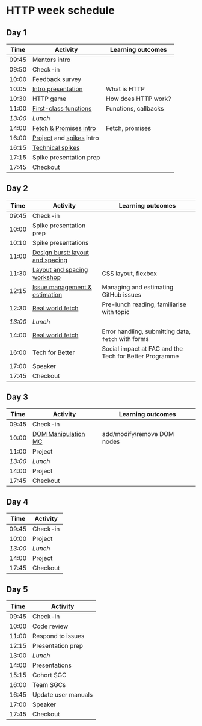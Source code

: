# HTTP week schedule

## Day 1

| Time    | Activity                                           | Learning outcomes    |
| ------- | -------------------------------------------------- | -------------------- |
| 09:45   | Mentors intro                                      |                      |
| 09:50   | Check-in                                           |                      |
| 10:00   | Feedback survey                                    |                      |
| 10:05   | [Intro presentation][http-slides-25]               | What is HTTP         |
| 10:30   | HTTP game                                          | How does HTTP work?  |
| 11:00   | [First-class functions][fc-fns-120]                | Functions, callbacks |
| _13:00_ | _Lunch_                                            |                      |
| 14:00   | [Fetch & Promises intro][fetch-intro-120]          | Fetch, promises      |
| 16:00   | [Project][project-5] and [spikes][spikes-10] intro |                      |
| 16:15   | [Technical spikes][spikes-10]                      |                      |
| 17:15   | Spike presentation prep                            |                      |
| 17:45   | Checkout                                           |                      |

[http-slides-25]: https://hackmd.io/@fac/Hy2LcbNm8#/
[fc-fns-120]: https://github.com/oliverjam/first-class-functions
[fetch-intro-120]: https://github.com/oliverjam/learn-fetch/
[project-5]: https://founders-and-coders.gitbook.io/coursebook/curriculum/http/project
[spikes-10]: https://founders-and-coders.gitbook.io/coursebook/curriculum/http/spikes

## Day 2

| Time    | Activity                                           | Learning outcomes                                      |
| ------- | -------------------------------------------------- | ------------------------------------------------------ |
| 09:45   | Check-in                                           |                                                        |
| 10:00   | Spike presentation prep                            |                                                        |
| 10:10   | Spike presentations                                |                                                        |
| 11:00   | [Design burst: layout and spacing][db-layout-30]   |                                                        |
| 11:30   | [Layout and spacing workshop][db-layout-ws-30]     | CSS layout, flexbox                                    |
| 12:15   | [Issue management & estimation][estimation-slides-15] | Managing and estimating GitHub issues               |
| 12:30   | [Real world fetch][real-world-fetch-120]           | Pre-lunch reading, familiarise with topic              |
| _13:00_ | _Lunch_                                            |                                                        |
| 14:00   | [Real world fetch][real-world-fetch-120]           | Error handling, submitting data, `fetch` with forms    |
| 16:00   | Tech for Better                                    | Social impact at FAC and the Tech for Better Programme |
| 17:00   | Speaker                                            |                                                        |
| 17:45   | Checkout                                           |                                                        |

[db-layout-30]: http://facresources.com/slides/design-burst-week2.html
[db-layout-ws-30]: https://github.com/bobbysebolao/learn-layout-spacing
[estimation-slides-15]: https://hackmd.io/@fac/B1AL4V3ML#/
[real-world-fetch-120]: https://github.com/oliverjam/real-world-fetch

## Day 3

| Time    | Activity                         | Learning outcomes           |
| ------- | -------------------------------- | --------------------------- |
| 09:45   | Check-in                         |                             |
| 10:00   | [DOM Manipulation MC][dom-mc-60] | add/modify/remove DOM nodes |
| 11:00   | Project                          |                             |
| _13:00_ | _Lunch_                          |                             |
| 14:00   | Project                          |                             |
| 17:45   | Checkout                         |                             |

[dom-mc-60]: https://github.com/foundersandcoders/dom-manipulation-challenge/

## Day 4

| Time    | Activity |
| ------- | -------- |
| 09:45   | Check-in |
| 10:00   | Project  |
| _13:00_ | _Lunch_  |
| 14:00   | Project  |
| 17:45   | Checkout |

## Day 5

| Time  | Activity            |
| ----- | ------------------- |
| 09:45 | Check-in            |
| 10:00 | Code review         |
| 11:00 | Respond to issues   |
| 12:15 | Presentation prep   |
| 13:00 | _Lunch_             |
| 14:00 | Presentations       |
| 15:15 | Cohort SGC          |
| 16:00 | Team SGCs           |
| 16:45 | Update user manuals |
| 17:00 | Speaker             |
| 17:45 | Checkout            |
